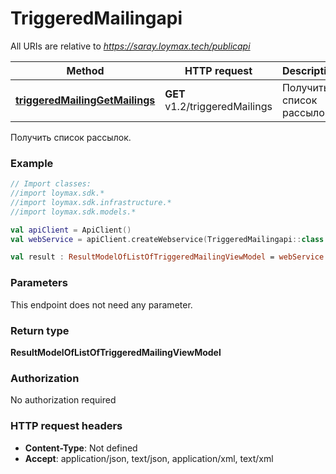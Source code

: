 # TriggeredMailingapi

All URIs are relative to *https://saray.loymax.tech/publicapi*

Method | HTTP request | Description
------------- | ------------- | -------------
[**triggeredMailingGetMailings**](TriggeredMailingapi.md#triggeredMailingGetMailings) | **GET** v1.2/triggeredMailings | Получить список рассылок.



Получить список рассылок.

### Example
```kotlin
// Import classes:
//import loymax.sdk.*
//import loymax.sdk.infrastructure.*
//import loymax.sdk.models.*

val apiClient = ApiClient()
val webService = apiClient.createWebservice(TriggeredMailingapi::class.java)

val result : ResultModelOfListOfTriggeredMailingViewModel = webService.triggeredMailingGetMailings()
```

### Parameters
This endpoint does not need any parameter.

### Return type

**ResultModelOfListOfTriggeredMailingViewModel**

### Authorization

No authorization required

### HTTP request headers

 - **Content-Type**: Not defined
 - **Accept**: application/json, text/json, application/xml, text/xml


